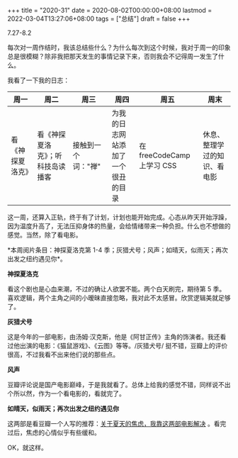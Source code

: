 +++
title = "2020-31"
date = 2020-08-02T00:00:00+08:00
lastmod = 2022-03-04T13:27:06+08:00
tags = ["总结"]
draft = false
+++

7.27-8.2

每次对一周作结时，我该总结些什么？为什么每次到这个时候，我对于周一的印象总是很模糊？除非我把那天发生的事情记录下来，否则我会不记得周一发生了什么。

我看了一下我的日志：

| 周一     | 周二             | 周三       | 周四              | 周五                   | 周末           |
|--------|----------------|----------|-----------------|----------------------|--------------|
| 看《神探夏洛克》 | 看《神探夏洛克》；听科技岛读播客 | 接触到一个词："禅" | 为我的日志网站添加了一个很丑的目录 | 在 freeCodeCamp 上学习 CSS | 休息、整理学过的知识、看电影 |

这一周，还算入正轨，终于有了计划，计划也能开始完成。心态从昨天开始浮躁，因为温度升高了，无法压抑身体的热量，会给情绪带来一种负担。什么也不想做的感觉。当然，除了看电影。

\*本周阅片条目：神探夏洛克第 1-4
季；灰猎犬号；风声；如晴天，似雨天；再次出发之纽约遇见你\*。

**神探夏洛克**

看这个剧也是心血来潮，不过的确让人欲罢不能。两个白天刷完，期待第 5
季。喜欢逻辑，两个主角之间的小暧昧直接忽略，我对此不太感冒。欣赏逻辑美就足够了。

**灰猎犬号**

这是今年的一部电影，由汤姆·汉克斯，他是《阿甘正传》主角的饰演者。我还看过他出演的电影：《猫鼠游戏》、《云图》等等。/灰猎犬号/
挺不错，豆瓣上的评价很高，不过我看不出来他们说的那些点。

**风声**

豆瓣评论说是国产电影巅峰，于是我就看了。总体上给我的感觉不错，同样说不出个所以然，作为一个看电影的，看就完了。

**如晴天，似雨天；再次出发之纽约遇见你**

这两部是看豆瓣一个人写的推荐：[关于夏天的焦虑，我靠这两部电影解决](https://www.douban.com/note/770541878/)
。看完过后，焦虑的心情似乎有些缓和。

OK，就这样。